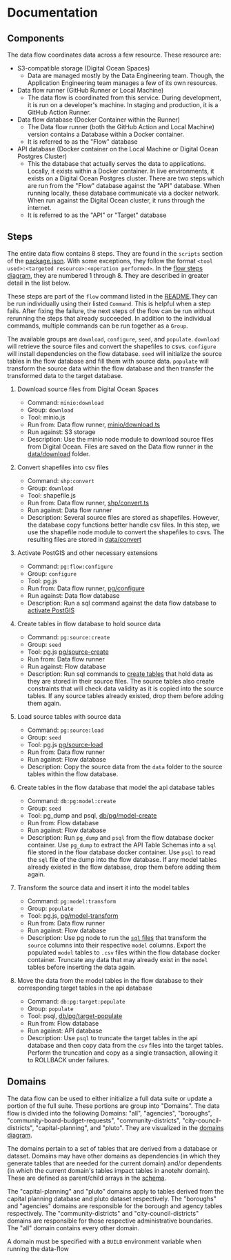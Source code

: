 # Documentation

## Components
The data flow coordinates data across a few resource. These resource are:

- S3-compatible storage (Digital Ocean Spaces)
  - Data are managed mostly by the Data Engineering team. Though, the Application Engineering team manages a few of its own resources.
- Data flow runner (GitHub Runner or Local Machine)
  - The data flow is coordinated from this service. During development, it is run on a developer's machine. In staging and production, it is a GitHub Action Runner.
- Data flow database (Docker Container within the Runner)
  - The Data flow runner (both the GitHub Action and Local Machine) version contains a Database within a Docker container.
  - It is referred to as the "Flow" database
- API database (Docker container on the Local Machine or Digital Ocean Postgres Cluster)
  - This the database that actually serves the data to applications. Locally, it exists within a Docker container. In live environments, it exists on a Digital Ocean Postgres cluster. There are two steps which are run from the "Flow" database against the "API" database. When running locally, these database communicate via a docker network. When run against the Digital Ocean cluster, it runs through the internet.
  - It is referred to as the "API" or "Target" database
## Steps

The entire data flow contains 8 steps. They are found in the `scripts` section of the [package.json](../package.json). With some exceptions, they follow the format `<tool used>:<targeted resource>:<operation performed>`. In the [flow steps diagram](./diagrams/flow_steps.drawio.png), they are numbered 1 through 8. They are described in greater detail in the list below.

These steps are part of the `flow` command listed in the [README](../README.md#run-the-local-data-flow).They can be run individually using their listed `Command`. This is helpful when a step fails. After fixing the failure, the next steps of the flow can be run without rerunning the steps that already succeeded. In addition to the individual commands, multiple commands can be run together as a `Group`.

The available groups are `download`, `configure`, `seed`, and `populate`. `download` will retrieve the source files and convert the shapefiles to csvs. `configure` will install dependencies on the flow database. `seed` will initialize the source tables in the flow database and fill them with source data. `populate` will transform the source data within the flow database and then transfer the transformed data to the target database.

1) Download source files from Digital Ocean Spaces
   - Command: `minio:download`
   - Group: `download`
   - Tool: minio.js
   - Run from: Data flow runner, [minio/download.ts](../minio/download.ts)
   - Run against: S3 storage
   - Description: Use the minio node module to download source files from Digital Ocean. Files are saved on the Data flow runner in the [data/download](../data/download/) folder.

2) Convert shapefiles into csv files
   - Command: `shp:convert`
   - Group: `download`
   - Tool: shapefile.js
   - Run from: Data flow runner, [shp/convert.ts](../shp/convert.ts)
   - Run against: Data flow runner
   - Description: Several source files are stored as shapefiles. However, the database copy functions better handle csv files. In this step, we use the shapefile node module to convert the shapefiles to csvs. The resulting files are stored in [data/convert](../data/convert/)

3) Activate PostGIS and other necessary extensions
   - Command: `pg:flow:configure`
   - Group: `configure`
   - Tool: pg.js
   - Run from: Data flow runner, [pg/configure](../pg/configure/configure.ts)
   - Run against: Data flow database
   - Description: Run a sql command against the data flow database to [activate PostGIS](../pg/configure/configure.sql)

4) Create tables in flow database to hold source data
   - Command: `pg:source:create`
   - Group: `seed`
   - Tool: pg.js [pg/source-create](../pg/source-create/create.ts)
   - Run from: Data flow runner
   - Run against: Flow database
   - Description: Run sql commands to [create tables](../pg/source-create/borough.sql) that hold data as they are stored in their source files. The source tables also create constraints that will check data validity as it is copied into the source tables.
   If any source tables already existed, drop them before adding them again.

5) Load source tables with source data
   - Command: `pg:source:load`
   - Group: `seed`
   - Tool: pg.js [pg/source-load](../pg/source-load/load.ts)
   - Run from: Data flow runner
   - Run against: Flow database
   - Description: Copy the source data from the `data` folder to the source tables within the flow database.

6) Create tables in the flow database that model the api database tables
   - Command: `db:pg:model:create`
   - Group: `seed`
   - Tool: pg_dump and psql, [db/pg/model-create](../db/pg/model-create/all.sh)
   - Run from: Flow database
   - Run against: Flow database
   - Description: Run `pg_dump` and `psql` from the flow database docker container.
   Use `pg_dump` to extract the API Table Schemas into a `sql` file stored in the flow database docker container.
   Use `psql` to read the `sql` file of the dump into the flow database.
   If any model tables already existed in the flow database, drop them before adding them again.

7) Transform the source data and insert it into the model tables
   - Command: `pg:model:transform`
   - Group: `populate`
   - Tool: pg.js, [pg/model-transform](../pg/model-transform/transform.ts)
   - Run from: Data flow runner
   - Run against: Flow database
   - Description: Use pg node to run the [`sql` files](../pg/model-transform/capital-planning.sql) that transform the `source` columns into their respective `model` columns. Export the populated `model` tables to `.csv` files within the flow database docker container. Truncate any data that may already exist in the `model` tables before inserting the data again.

8) Move the data from the model tables in the flow database to their corresponding target tables in the api database
   - Command: `db:pg:target:populate`
   - Group: `populate`
   - Tool: psql, [db/pg/target-populate](../db/pg/target-populate/populate.sh)
   - Run from: Flow database
   - Run against: API database
   - Description: Use `psql` to truncate the target tables in the api database and then copy data from the `csv` files into the target tables. Perform the truncation and copy as a single transaction, allowing it to ROLLBACK under failures.

## Domains

The data flow can be used to either initialize a full data suite or update a portion of the full suite. These portions are group into "Domains". The data flow is divided into the following Domains: "all", "agencies", "boroughs", "community-board-budget-requests", "community-districts", "city-council-districts", "capital-planning", and "pluto". They are visualized in the [domains diagram](./diagrams/build_table_relationship.drawio.png).

The domains pertain to a set of tables that are derived from a database or dataset. Domains may have other domains as dependencies (in which they generate tables that are needed for the current domain) and/or dependents (in which the  current domain's tables impact tables in anotehr domain). These are defined as parent/child arrays in the [schema](../build/schemas.ts).

The "capital-planning" and "pluto" domains apply to tables derived from the capital planning database and pluto dataset respectively. The "boroughs" and "agencies" domains are responsible for the borough and agency tables respectively. The "community-districts" and "city-council-districts" domains are responsible for those respective administrative boundaries. The "all" domain contains every other domain.

A domain must be specified with a `BUILD` environment variable when running the data-flow
